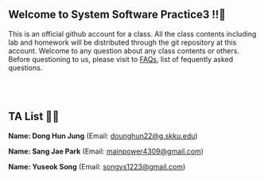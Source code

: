 ## Welcome to System Software Practice3 !!👋
This is an official github account for a class. 
All the class contents including lab and homework will be distributed through the git repository at this account. 
Welcome to any question about any class contents or others.
Before questioning to us, please visit to [FAQs](https://sorry_it_is_not_prepared.com), list of fequently asked questions.

<br>
<br>

## TA List 🧑‍💻
**Name: Dong Hun Jung**
(Email: <dounghun22@g.skku.edu>)

**Name: Sang Jae Park**
(Email: <mainpower4309@gmail.com>)

**Name: Yuseok Song**
(Email: <songys1223@gmail.com>)
